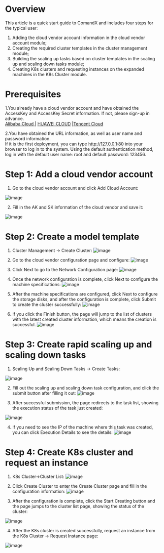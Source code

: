 # Overview
This article is a quick start guide to ComandX and includes four steps for the typical user:
1.	Adding the cloud vendor account information in the cloud vendor account module;
2.	Creating the required cluster templates in the cluster management module;
3.	Building the scaling up tasks based on cluster templates in the scaling up and scaling down tasks module;
4.	Creating K8s clusters and requesting instances on the expanded machines in the K8s Cluster module.


# Prerequisites
1.You already have a cloud vendor account and have obtained the AccessKey and AccessKey Secret information. If not, please sign-up in advance. <br>
[Alibaba Cloud ](https://help.aliyun.com/document_detail/53045.html) | [HUAWEI CLOUD](https://console.huaweicloud.com/iam/?agencyId=5bd44fddfab541699d5eb3e2e49823e6&region=cn-north-4&locale=zh-cn#/mine/accessKey) |[Tencent Cloud](https://console.cloud.tencent.com/cam/capi)

2.You have obtained the URL information, as well as user name and password information. <br>
If it is the first deployment, you can type http://127.0.0.1:80 into your browser to log in to the system. Using the default authentication method, log in with the 
default user name: root and default password: 123456.


# Step 1: Add a cloud vendor account


1.	Go to the cloud vendor account and click Add Cloud Account: 

![image](https://user-images.githubusercontent.com/94337797/145361515-1c10c13a-c2df-42ae-b49e-708d74f9f886.png)

2.	Fill in the AK and SK information of the cloud vendor and save it:

![image](https://user-images.githubusercontent.com/94337797/145361610-19bbda77-7815-4b9d-a155-cc38ab4c6ec3.png)


# Step 2: Create a model template

1.	Cluster Management -> Create Cluster: 
![image](https://user-images.githubusercontent.com/94337797/147357848-915daa45-d8b2-4063-945e-856cfa27ab12.png)

2.	Go to the cloud vendor configuration page and configure: 
![image](https://user-images.githubusercontent.com/94337797/147357890-18ecdae4-49ea-4454-9663-f5439a983bed.png)


3.	Click Next to go to the Network Configuration page: 
![image](https://user-images.githubusercontent.com/94337797/145344359-e5a05478-0d6d-4473-afe2-b47830156903.png)

4.	Once the network configuration is complete, click Next to configure the machine specifications: 
![image](https://user-images.githubusercontent.com/94337797/147357978-36bc0d9b-887f-4d5e-94a9-3680f57b7e55.png)


5.	After the machine specifications are configured, click Next to configure the storage disks, and after the configuration is complete, click Submit to create the cluster successfully: 
![image](https://user-images.githubusercontent.com/94337797/145345058-82aa08bd-ad3b-46d6-874e-1f25648d5895.png)


6.	If you click the Finish button, the page will jump to the list of clusters with the latest created cluster information, which means the creation is successful. 
![image](https://user-images.githubusercontent.com/94337797/145345871-d8e04f06-ed72-4f58-8505-dfb9ab5fa1e8.png)


# Step 3: Create rapid scaling up and scaling down tasks

1.	Scaling Up and Scaling Down Tasks -> Create Tasks: 

![image](https://user-images.githubusercontent.com/94337797/145346132-372c2611-47dd-42e9-af1c-bd890bdc7319.png)


2.	Fill out the scaling up and scaling down task configuration, and click the submit button after filling it out: 
![image](https://user-images.githubusercontent.com/94337797/145346567-69f33c5d-1aae-4693-b1a6-bebbd263fba1.png)


3.	After successful submission, the page redirects to the task list, showing the execution status of the task just created: 

![image](https://user-images.githubusercontent.com/94337797/145346741-10b4494a-9a19-47bf-8200-ca911e1ddc54.png)


4.	If you need to see the IP of the machine where this task was created, you can click Execution Details to see the details: 
![image](https://user-images.githubusercontent.com/94337797/145346855-14bca836-0b33-43c2-99dd-9bbe07332df7.png)

# Step 4: Create K8s cluster and request an instance

1.	K8s Cluster->Cluster List: 
![image](https://user-images.githubusercontent.com/94337797/145348389-667877c0-50e8-4201-bda0-e2c5ff3d77b0.png)

2.	Click Create Cluster to enter the Create Cluster page and fill in the configuration information: 
![image](https://user-images.githubusercontent.com/94337797/145348554-2e02790a-6614-4323-b431-cbc97c96e088.png)

3.	After the configuration is complete, click the Start Creating button and the page jumps to the cluster list page, showing the status of the cluster: 

![image](https://user-images.githubusercontent.com/94337797/145349578-227627ec-c289-4601-a6f3-72d54d2e8a78.png)

4.	After the K8s cluster is created successfully, request an instance from the K8s Cluster -> Request Instance page: 

![image](https://user-images.githubusercontent.com/94337797/145353434-83190fef-cb4c-40d8-8426-871fb55f0201.png)



